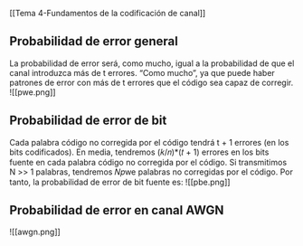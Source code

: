 [[Tema 4-Fundamentos de la codificación de canal]]

## Probabilidad de error general
La probabilidad de error será, como mucho, igual a la probabilidad de que el canal introduzca más de t errores. “Como mucho”, ya que puede haber patrones de error con más de t errores que el código sea capaz de corregir.
![[pwe.png]]
## Probabilidad de error de bit
Cada palabra código no corregida por el código tendrá t + 1 errores (en los bits codificados). En media, tendremos (𝑘/𝑛)\*(𝑡 + 1) errores en los bits fuente en cada palabra código no corregida por el código. Si transmitimos N >> 1 palabras, tendremos 𝑁𝑝we palabras no corregidas por el código. Por tanto, la probabilidad de error de bit fuente es:
![[pbe.png]]

## Probabilidad de error en canal AWGN
![[awgn.png]]
